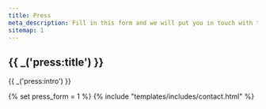 ```yaml
---
title: Press
meta_description: Fill in this form and we will put you in touch with the best press contact for your country or area of interest
sitemap: 1
---
```


<section>
	<div class="container">
		<div class="row">
			<div class="col-12">
				<div class="section-title-header text-center">
					<h1 class="section-title wow fadeInUp" data-wow-delay="0.2s">{{ _('press:title') }}</h1>
					<p class="wow fadeInDown" data-wow-delay="0.2s">{{ _('press:intro') }}</p>
				</div>
			</div>
		</div>
		<div class="row justify-content-center">
			<div class="col-lg-8 col-md-12 col-xs-12">
				{% set press_form = 1 %}
				{% include "templates/includes/contact.html" %}
			</div>
		</div>
	</div>
</section>
